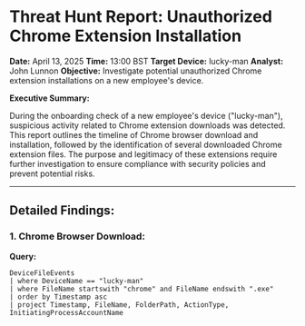 # Threat Hunt Report: Unauthorized Chrome Extension Installation

**Date:** April 13, 2025
**Time:** 13:00 BST
**Target Device:** lucky-man
**Analyst:** John Lunnon
**Objective:** Investigate potential unauthorized Chrome extension installations on a new employee's device.

**Executive Summary:**

During the onboarding check of a new employee's device ("lucky-man"), suspicious activity related to Chrome extension downloads was detected. This report outlines the timeline of Chrome browser download and installation, followed by the identification of several downloaded Chrome extension files. The purpose and legitimacy of these extensions require further investigation to ensure compliance with security policies and prevent potential risks.

---

## Detailed Findings:

### 1. Chrome Browser Download:

**Query:**

```kql
DeviceFileEvents
| where DeviceName == "lucky-man"
| where FileName startswith "chrome" and FileName endswith ".exe"
| order by Timestamp asc
| project Timestamp, FileName, FolderPath, ActionType, InitiatingProcessAccountName

